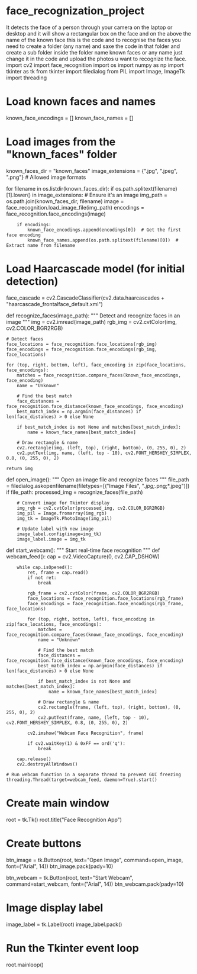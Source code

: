 # face_recognization_project
It detects the face of a person through your camera on the laptop or desktop and it will show a rectangular box on the face and on the above the name of the known face 
this is the code and to recognise the faces you need to create a folder (any name) and saxe the code in that folder and create a sub folder inside the folder name known faces or any name just change it in the code and upload the photos u want to recognize the face. 
import cv2
import face_recognition
import os
import numpy as np
import tkinter as tk
from tkinter import filedialog
from PIL import Image, ImageTk
import threading

# Load known faces and names
known_face_encodings = []
known_face_names = []

# Load images from the "known_faces" folder
known_faces_dir = "known_faces"
image_extensions = {".jpg", ".jpeg", ".png"}  # Allowed image formats

for filename in os.listdir(known_faces_dir):
    if os.path.splitext(filename)[1].lower() in image_extensions:  # Ensure it's an image
        img_path = os.path.join(known_faces_dir, filename)
        image = face_recognition.load_image_file(img_path)
        encodings = face_recognition.face_encodings(image)
        
        if encodings:
            known_face_encodings.append(encodings[0])  # Get the first face encoding
            known_face_names.append(os.path.splitext(filename)[0])  # Extract name from filename

# Load Haarcascade model (for initial detection)
face_cascade = cv2.CascadeClassifier(cv2.data.haarcascades + "haarcascade_frontalface_default.xml")

def recognize_faces(image_path):
    """ Detect and recognize faces in an image """
    img = cv2.imread(image_path)
    rgb_img = cv2.cvtColor(img, cv2.COLOR_BGR2RGB)

    # Detect faces
    face_locations = face_recognition.face_locations(rgb_img)
    face_encodings = face_recognition.face_encodings(rgb_img, face_locations)

    for (top, right, bottom, left), face_encoding in zip(face_locations, face_encodings):
        matches = face_recognition.compare_faces(known_face_encodings, face_encoding)
        name = "Unknown"

        # Find the best match
        face_distances = face_recognition.face_distance(known_face_encodings, face_encoding)
        best_match_index = np.argmin(face_distances) if len(face_distances) > 0 else None

        if best_match_index is not None and matches[best_match_index]:
            name = known_face_names[best_match_index]

        # Draw rectangle & name
        cv2.rectangle(img, (left, top), (right, bottom), (0, 255, 0), 2)
        cv2.putText(img, name, (left, top - 10), cv2.FONT_HERSHEY_SIMPLEX, 0.8, (0, 255, 0), 2)

    return img

def open_image():
    """ Open an image file and recognize faces """
    file_path = filedialog.askopenfilename(filetypes=[("Image Files", "*.jpg;*.png;*.jpeg")])
    if file_path:
        processed_img = recognize_faces(file_path)

        # Convert image for Tkinter display
        img_rgb = cv2.cvtColor(processed_img, cv2.COLOR_BGR2RGB)
        img_pil = Image.fromarray(img_rgb)
        img_tk = ImageTk.PhotoImage(img_pil)

        # Update label with new image
        image_label.config(image=img_tk)
        image_label.image = img_tk

def start_webcam():
    """ Start real-time face recognition """
    def webcam_feed():
        cap = cv2.VideoCapture(0, cv2.CAP_DSHOW)

        while cap.isOpened():
            ret, frame = cap.read()
            if not ret:
                break

            rgb_frame = cv2.cvtColor(frame, cv2.COLOR_BGR2RGB)
            face_locations = face_recognition.face_locations(rgb_frame)
            face_encodings = face_recognition.face_encodings(rgb_frame, face_locations)

            for (top, right, bottom, left), face_encoding in zip(face_locations, face_encodings):
                matches = face_recognition.compare_faces(known_face_encodings, face_encoding)
                name = "Unknown"

                # Find the best match
                face_distances = face_recognition.face_distance(known_face_encodings, face_encoding)
                best_match_index = np.argmin(face_distances) if len(face_distances) > 0 else None

                if best_match_index is not None and matches[best_match_index]:
                    name = known_face_names[best_match_index]

                # Draw rectangle & name
                cv2.rectangle(frame, (left, top), (right, bottom), (0, 255, 0), 2)
                cv2.putText(frame, name, (left, top - 10), cv2.FONT_HERSHEY_SIMPLEX, 0.8, (0, 255, 0), 2)

            cv2.imshow("Webcam Face Recognition", frame)

            if cv2.waitKey(1) & 0xFF == ord('q'):
                break

        cap.release()
        cv2.destroyAllWindows()

    # Run webcam function in a separate thread to prevent GUI freezing
    threading.Thread(target=webcam_feed, daemon=True).start()

# Create main window
root = tk.Tk()
root.title("Face Recognition App")

# Create buttons
btn_image = tk.Button(root, text="Open Image", command=open_image, font=("Arial", 14))
btn_image.pack(pady=10)

btn_webcam = tk.Button(root, text="Start Webcam", command=start_webcam, font=("Arial", 14))
btn_webcam.pack(pady=10)

# Image display label
image_label = tk.Label(root)
image_label.pack()

# Run the Tkinter event loop
root.mainloop()
